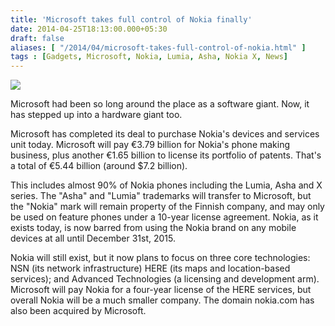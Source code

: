 ```yaml
---
title: 'Microsoft takes full control of Nokia finally'
date: 2014-04-25T18:13:00.000+05:30
draft: false
aliases: [ "/2014/04/microsoft-takes-full-control-of-nokia.html" ]
tags : [Gadgets, Microsoft, Nokia, Lumia, Asha, Nokia X, News]
---
```


[![](https://1.bp.blogspot.com/-A2Y6oQTJzf8/U1pW2iE5UDI/AAAAAAAACSs/hgJjCuIqZEY/s1600/PicsArt_1398429463445.jpg)](https://1.bp.blogspot.com/-A2Y6oQTJzf8/U1pW2iE5UDI/AAAAAAAACSs/hgJjCuIqZEY/s1600/PicsArt_1398429463445.jpg)

  

Microsoft had been so long around the place as a software giant. Now, it has stepped up into a hardware giant too.

  
Microsoft has completed its deal to purchase Nokia's devices and services unit today. Microsoft will pay €3.79 billion for Nokia's phone making business, plus another €1.65 billion to license its portfolio of patents. That's a total of €5.44 billion (around $7.2 billion).  
  
This includes almost 90% of Nokia phones including the Lumia, Asha and X series. The "Asha" and "Lumia" trademarks will transfer to Microsoft, but the "Nokia" mark will remain property of the Finnish company, and may only be used on feature phones under a 10-year license agreement. Nokia, as it exists today, is now barred from using the Nokia brand on any mobile devices at all until December 31st, 2015.  
  
Nokia will still exist, but it now plans to focus on three core technologies: NSN (its network infrastructure) HERE (its maps and location-based services); and Advanced Technologies (a licensing and development arm). Microsoft will pay Nokia for a four-year license of the HERE services, but overall Nokia will be a much smaller company. The domain nokia.com has also been acquired by Microsoft.